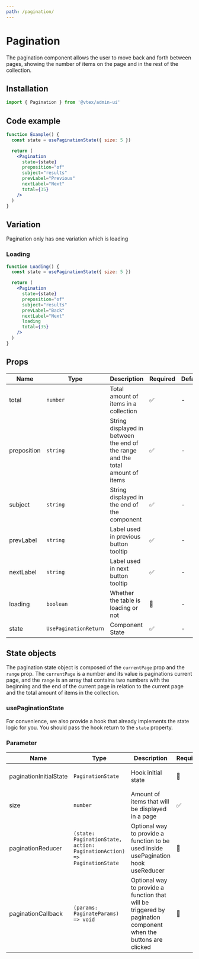 ```yaml
---
path: /pagination/
---
```


# Pagination

The pagination component allows the user to move back and forth between pages, showing the number of items on the page and in the rest of the collection.

## Installation

```jsx isStatic
import { Pagination } from '@vtex/admin-ui'
```

## Code example

```jsx
function Example() {
  const state = usePaginationState({ size: 5 })

  return (
    <Pagination
      state={state}
      preposition="of"
      subject="results"
      prevLabel="Previous"
      nextLabel="Next"
      total={35}
    />
  )
}
```

## Variation

Pagination only has one variation which is loading

### Loading

```jsx
function Loading() {
  const state = usePaginationState({ size: 5 })

  return (
    <Pagination
      state={state}
      preposition="of"
      subject="results"
      prevLabel="Back"
      nextLabel="Next"
      loading
      total={35}
    />
  )
}
```

## Props

| Name        | Type                  | Description                                                                    | Required | Default |
| ----------- | --------------------- | ------------------------------------------------------------------------------ | -------- | ------- |
| total       | `number`              | Total amount of items in a collection                                          | ✅       | -       |
| preposition | `string`              | String displayed in between the end of the range and the total amount of items | ✅       | -       |
| subject     | `string`              | String displayed in the end of the component                                   | ✅       | -       |
| prevLabel   | `string`              | Label used in previous button tooltip                                          | ✅       | -       |
| nextLabel   | `string`              | Label used in next button tooltip                                              | ✅       | -       |
| loading     | `boolean`             | Whether the table is loading or not                                            | 🚫       | -       |
| state       | `UsePaginationReturn` | Component State                                                                | ✅       | -       |

## State objects

The pagination state object is composed of the `currentPage` prop and the `range` prop. The `currentPage` is a number and its value is paginations current page, and the `range` is an array that contains two numbers with the beginning and the end of the current page in relation to the current page and the total amount of items in the collection.

### usePaginationState

For convenience, we also provide a hook that already implements the state logic for you. You should pass the hook return to the `state` property.

### Parameter

| Name                   | Type                                                                    | Description                                                                                                    | Required | Default                                |
| ---------------------- | ----------------------------------------------------------------------- | -------------------------------------------------------------------------------------------------------------- | -------- | -------------------------------------- |
| paginationInitialState | `PaginationState`                                                       | Hook initial state                                                                                             | 🚫       | `{ currentPage: 1, range: [1, size] }` |
| size                   | `number`                                                                | Amount of items that will be displayed in a page                                                               | ✅       | -                                      |
| paginationReducer      | `(state: PaginationState, action: PaginationAction) => PaginationState` | Optional way to provide a function to be used inside usePagination hook useReducer                             | 🚫       | usePagination hook default reducer     |
| paginationCallback     | `(params: PaginateParams) => void`                                      | Optional way to provide a function that will be triggered by pagination component when the buttons are clicked | 🚫       | usePagination hook default callback    |
